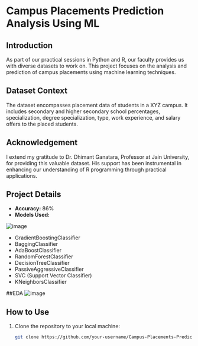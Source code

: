  # Campus Placements Prediction Analysis Using ML

## Introduction

As part of our practical sessions in Python and R, our faculty provides us with diverse datasets to work on. This project focuses on the analysis and prediction of campus placements using machine learning techniques.

## Dataset Context

The dataset encompasses placement data of students in a XYZ campus. It includes secondary and higher secondary school percentages, specialization, degree specialization, type, work experience, and salary offers to the placed students.

## Acknowledgement

I extend my gratitude to Dr. Dhimant Ganatara, Professor at Jain University, for providing this valuable dataset. His support has been instrumental in enhancing our understanding of R programming through practical applications.

## Project Details

- **Accuracy:** 86%
- **Models Used:**

![image](https://github.com/MadanBabu1314114/Campus-Placements-Prediction-Analysis-Using-ML/assets/123216438/da7826e3-8429-4b55-86a5-e7bc6b807778)

  - GradientBoostingClassifier
  - BaggingClassifier
  - AdaBoostClassifier
  - RandomForestClassifier
  - DecisionTreeClassifier
  - PassiveAggressiveClassifier
  - SVC (Support Vector Classifier)
  - KNeighborsClassifier


##EDA
![image](https://github.com/MadanBabu1314114/Campus-Placements-Prediction-Analysis-Using-ML/assets/123216438/baebd821-1c63-4e66-8c08-59f2bcacb319)

 
 

## How to Use

1. Clone the repository to your local machine:

   ```bash
   git clone https://github.com/your-username/Campus-Placements-Prediction.git
